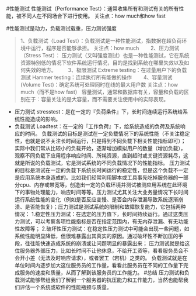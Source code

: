 #性能测试
性能测试（Performance Test）：通常收集所有和测试有关的所有性能，被不同人在不同场合下进行使用。 关注点：how much和how fast

#性能测试是动力，负载测试载重，压力测试强度
> 1、负载测试（Load Test）：负载测试是一种性能测试，指数据在超负荷环境中运行，程序是否能够承担。 关注点：how much
  　　2、压力测试（Stress Test）： 压力测试（又叫强度测试）也是一种性能测试，它在系统资源特别低的情况下软件系统运行情况，目的是找到系统在哪里失效以及如何失效的地方。
  　　3、极限测试 Extreme testing：在过量用户下的负载测试 Hammer testing：连续执行所有能做的操作
  　　4、容量测试(Volume Test)：确定系统可处理同时在线的最大用户数 关注点：how much（而不是how fast） 容量测试，通常和数据库有关，容量和负载的区别在于：容量关注的是大容量，而不需要关注使用中的实际表现。

- 压力测试
stresstest：是在一定的『负荷条件』下，长时间连续运行系统给系统性能造成的影响。
- 负载测试
Loadtest：在一定的『工作负荷』下，给系统造成的负荷及系统响应的时间。
负载测试的目标是测试在一定负载情况下的系统性能（不关注稳定性，也就是说不关注长时间运行，只是得到不同负载下相关性能指标即可）；实际中我们常从比较小的负载开始，逐渐增加模拟用户的数量（增加负载）， 观察不同负载下应用程序响应时间、所耗资源，直到超时或关键资源耗尽，这就是所说的负载测试，它是测试系统的不同负载情况下的性能指标。
压力测试的目标是测试在一定的负载下系统长时间运行的稳定性，但是这个负载不一定是应用系统本身造成的。比如我们经常利用脚本或工具事先吃掉服务器的一部分cpu、内存或带宽等，创造出一定的负载环境并测试被测应用系统在此环境下的事物处理能力，响应时间等等。压力测试尤其关注大业务量情况下长时间运行系统性能的变化（例如是否反应变慢、是否会内存泄漏导致系统逐渐崩溃、是否能恢复）；压力测试是测试系统的限制和故障恢复能力，它包括两种情况：
  1.稳定性压力测试：在选定的压力值下，长时间持续运行。通过这类压力测试，可以考察各项性能指标是否在指定范围内，有无内存泄漏、有无功能性故障等；
  2.破坏性压力测试：在稳定性压力测试中可能会出现一些问题，如系统性能明显降低，但很难暴露出其真实的原因。通过破坏性不断加压的手段，往往能快速造成系统的崩溃或让问题明显的暴露出来；
压力测试就是给这位服务器外部压力，比如长时间不让他休息，不给开工资等，看看服务员会不会开小差（无法及时响应请求），或者罢工（宕机）之类的。
负载测试就是在单位时间内逐步加大这位服务员的工作量，看看此服务员在不同的工作量下完成服务的速度和质量，从而了解到该服务员的工作能力。
#总结
压力测试和负载测试能够帮组我们了解到一个服务器的抗压能力和工作能力，当然也能帮我们评估一个系统或软件的性能瓶颈与质量。

